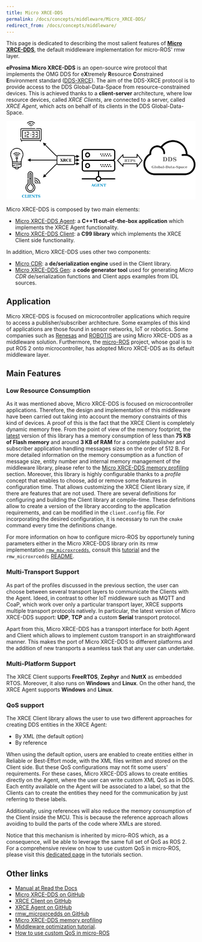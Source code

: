 ```yaml
---
title: Micro XRCE-DDS
permalink: /docs/concepts/middleware/Micro_XRCE-DDS/
redirect_from: /docs/concepts/middleware/
---
```


This page is dedicated to describing the most salient features of [**Micro XRCE-DDS**](https://micro-xrce-dds.docs.eprosima.com/en/latest/index.html),
the default middleware implementation for micro-ROS' rmw layer.

**eProsima Micro XRCE-DDS** is an open-source wire protocol that implements the OMG DDS for e**X**tremely **R**esource **C**onstrained **E**nvironment standard ([DDS-XRCE](https://www.omg.org/spec/DDS-XRCE/)).
The aim of the DDS-XRCE protocol is to provide access to the DDS Global-Data-Space from resource-constrained devices.
This is achieved thanks to a **client-server** architecture, where low resource devices, called *XRCE Clients*, are connected to a server, called *XRCE Agent*, which acts on behalf of its clients in the DDS Global-Data-Space.

![](uxrce_scope.png)

Micro XRCE-DDS is composed by two main elements:

* [Micro XRCE-DDS Agent](https://github.com/eProsima/Micro-XRCE-DDS-Agent): a **C++11 out-of-the-box application** which implements the XRCE Agent functionality.
* [Micro XRCE-DDS Client](https://github.com/eProsima/Micro-XRCE-DDS-Client): a **C99 library** which implements the XRCE Client side functionality.

In addition, Micro XRCE-DDS uses other two components:

* [Micro CDR](https://github.com/eProsima/Micro-CDR): a **de/serialization engine** used in the Client library.
* [Micro XRCE-DDS Gen](https://github.com/eProsima/Micro-XRCE-DDS-Gen): a **code generator tool** used for generating *Micro CDR* de/serialization functions and Client apps examples from IDL sources.

## Application

Micro XRCE-DDS is focused on microcontroller applications which require to access a publisher/subscriber architecture.
Some examples of this kind of applications are those found in sensor networks, IoT or robotics.
Some companies such as [Renesas](https://www.sensorsmag.com/iot-wireless/mcus-support-dds-xrce-protocol-for-ros-2) and [ROBOTIS](https://xelnetwork.readthedocs.io/en/latest/) are using Micro XRCE-DDS as a middleware solution.
Furthermore, the [micro-ROS](https://microros.github.io) project, whose goal is to put ROS 2 onto microcontroller, has adopted Micro XRCE-DDS as its default middleware layer.

## Main Features

### Low Resource Consumption

As it was mentioned above, Micro XRCE-DDS is focused on microcontroller applications. Therefore, the design and implementation of this middleware have been carried out taking into account the memory constraints of this kind of devices.
A proof of this is the fact that the XRCE Client is completely dynamic memory free.
From the point of view of the memory footprint, the [latest](https://github.com/eProsima/Micro-XRCE-DDS-Client/releases/latest) version of this library has a memory consumption of less than **75 KB of Flash memory** and around **3 KB of RAM** for a complete publisher and subscriber application handling messages sizes on the order of 512 B.
For more detailed information on the memory consumption as a function of message size, entity number and internal memory management of the middleware library, please refer to the [Micro XRCE-DDS memory profiling](https://micro-ros.github.io/docs/concepts/middleware/memo_prof/) section.
Moreover, this library is highly configurable thanks to a *profile* concept that enables to choose, add or remove some features in configuration time. That allows customizing the XRCE Client library size, if there are features that are not used.
There are several definitions for configuring and building the Client library at compile-time.
These definitions allow to create a version of the library according to the application requirements, and can be modified in the `client.config` file.
For incorporating the desired configuration, it is necessary to run the `cmake` command every time the definitions change.

For more information on how to configure micro-ROS by opportunely tuning parameters either in the Micro XRCE-DDS library
orin its rmw implementation [`rmw_microxrcedds`](https://github.com/micro-ROS/rmw-microxrcedds), consult this [tutorial](https://micro-ros.github.io/docs/tutorials/core/microxrcedds_rmw_configuration/) and the `rmw_microxrcedds` [README](https://github.com/micro-ROS/rmw-microxrcedds#rmw-micro-xrce-dds-implementation).

### Multi-Transport Support

As part of the profiles discussed in the previous section, the user can choose between several transport layers to communicate the Clients with the Agent.
Ideed, in contrast to other IoT middleware such as MQTT and CoaP, which work over only a particular transport layer, XRCE supports multiple transport protocols natively.
In particular, the latest version of Micro XRCE-DDS support: **UDP**, **TCP** and a custom **Serial** transport protocol.

Apart from this, Micro XRCE-DDS has a transport interface for both Agent and Client which allows to implement custom transport in an straightforward manner.
This makes the port of Micro XRCE-DDS to different platforms and the addition of new transports a seamless task that any user can undertake.

### Multi-Platform Support

The XRCE Client supports **FreeRTOS**, **Zephyr** and **NuttX** as embedded RTOS. Moreover, it also runs on **Windows** and **Linux**.
On the other hand, the XRCE Agent supports **Windows** and **Linux**.

### QoS support

The XRCE Client library allows the user to use two different approaches for creating DDS entities in the XRCE Agent:

* By XML (the default option)
* By reference

When using the default option, users are enabled to create entities either in Reliable or Best-Effort mode, with the XML files written and stored on the Client side. But these QoS configurations may not fit some users' requirements.
For these cases, Micro XRCE-DDS allows to create entities directly on the Agent, where the user can write custom XML QoS as in DDS.
Each entity available on the Agent will be associated to a label, so that the Clients can to create the entities they need 
for the communication by just referring to these labels.

Additionally, using references will also reduce the memory consumption of the Client inside the MCU.
This is because the reference approach allows avoiding to build the parts of the code where XMLs are stored.

Notice that this mechanism is inherited by micro-ROS which, as a consequence, will be able to leverage the same full set of QoS as ROS 2.
For a comprehensive review on how to use custom QoS in micro-ROS, please visit this [dedicated page](https://micro-ros.github.io/docs/tutorials/core/create_dds_entities_by_ref/) in the tutorials section.


## Other links

* [Manual at Read the Docs](https://micro-xrce-dds.readthedocs.io/en/latest/)
* [Micro XRCE-DDS on GitHub](https://github.com/eProsima/Micro-XRCE-DDS)
* [XRCE Client on GitHub](https://github.com/eProsima/Micro-XRCE-DDS-Client)
* [XRCE Agent on GitHub](https://github.com/eProsima/Micro-XRCE-DDS-Agent)
* [rmw_microxrcedds on GitHub](https://github.com/micro-ROS/rmw-microxrcedds)
* [Micro XRCE-DDS memory profiling](https://micro-ros.github.io/docs/concepts/middleware/memo_prof/)
* [Middleware optimization tutorial](https://micro-ros.github.io/docs/tutorials/core/microxrcedds_rmw_configuration/).
* [How to use custom QoS in micro-ROS](https://micro-ros.github.io/docs/tutorials/core/create_dds_entities_by_ref/)
